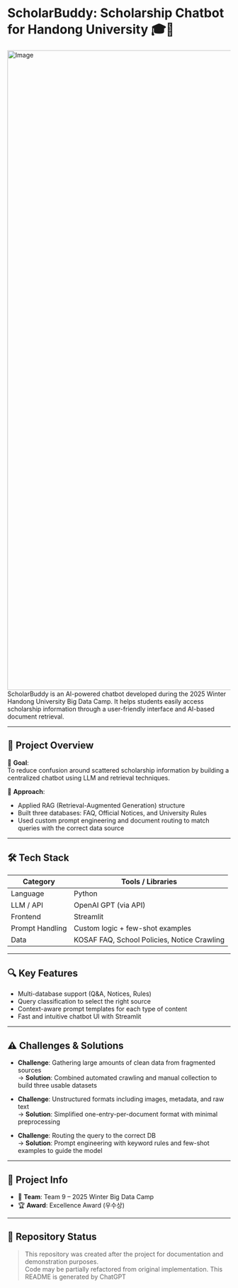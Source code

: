 # ScholarBuddy: Scholarship Chatbot for Handong University 🎓🤖
<img width="1440" alt="Image" src="https://github.com/user-attachments/assets/14d752f1-dea9-4daa-bd29-a79b5678151b" />
ScholarBuddy is an AI-powered chatbot developed during the 2025 Winter Handong University Big Data Camp.  
It helps students easily access scholarship information through a user-friendly interface and AI-based document retrieval.

---

## 📌 Project Overview

🎯 **Goal**:  
To reduce confusion around scattered scholarship information by building a centralized chatbot using LLM and retrieval techniques.

🧩 **Approach**:  
- Applied RAG (Retrieval-Augmented Generation) structure  
- Built three databases: FAQ, Official Notices, and University Rules  
- Used custom prompt engineering and document routing to match queries with the correct data source

---

## 🛠️ Tech Stack

| Category         | Tools / Libraries                            |
|------------------|----------------------------------------------|
| Language         | Python                                       |
| LLM / API        | OpenAI GPT (via API)                         |
| Frontend         | Streamlit                                    |
| Prompt Handling  | Custom logic + few-shot examples             |
| Data             | KOSAF FAQ, School Policies, Notice Crawling  |

---

## 🔍 Key Features

- Multi-database support (Q&A, Notices, Rules)
- Query classification to select the right source
- Context-aware prompt templates for each type of content
- Fast and intuitive chatbot UI with Streamlit

---

## ⚠️ Challenges & Solutions

- **Challenge**: Gathering large amounts of clean data from fragmented sources  
  → **Solution**: Combined automated crawling and manual collection to build three usable datasets

- **Challenge**: Unstructured formats including images, metadata, and raw text  
  → **Solution**: Simplified one-entry-per-document format with minimal preprocessing

- **Challenge**: Routing the query to the correct DB  
  → **Solution**: Prompt engineering with keyword rules and few-shot examples to guide the model

---

## 🔗 Project Info

- 🏫 **Team**: Team 9 – 2025 Winter Big Data Camp  
- 🏆 **Award**: Excellence Award (우수상)  

---

## 📁 Repository Status

> This repository was created after the project for documentation and demonstration purposes.  
> Code may be partially refactored from original implementation.
> This README is generated by ChatGPT
